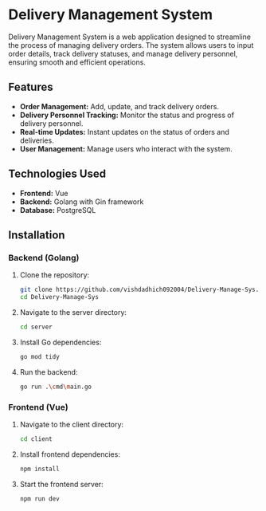 # Delivery Management System

Delivery Management System is a web application designed to streamline the process of managing delivery orders. The system allows users to input order details, track delivery statuses, and manage delivery personnel, ensuring smooth and efficient operations.

## Features

- **Order Management:** Add, update, and track delivery orders.
- **Delivery Personnel Tracking:** Monitor the status and progress of delivery personnel.
- **Real-time Updates:** Instant updates on the status of orders and deliveries.
- **User Management:** Manage users who interact with the system.

## Technologies Used

- **Frontend:** Vue
- **Backend:** Golang with Gin framework
- **Database:** PostgreSQL

## Installation

### Backend (Golang)

1. Clone the repository:

    ```bash
    git clone https://github.com/vishdadhich092004/Delivery-Manage-Sys.git
    cd Delivery-Manage-Sys
    ```
2. Navigate to the server directory:

    ```bash
    cd server
    ```

3. Install Go dependencies:

    ```bash
    go mod tidy
    ```

4. Run the backend:

    ```bash
    go run .\cmd\main.go
    ```

### Frontend (Vue)   

1. Navigate to the client directory:

    ```bash
    cd client
    ```

2. Install frontend dependencies:

    ```bash
    npm install
    ```

3. Start the frontend server:

    ```bash
    npm run dev
    ```


